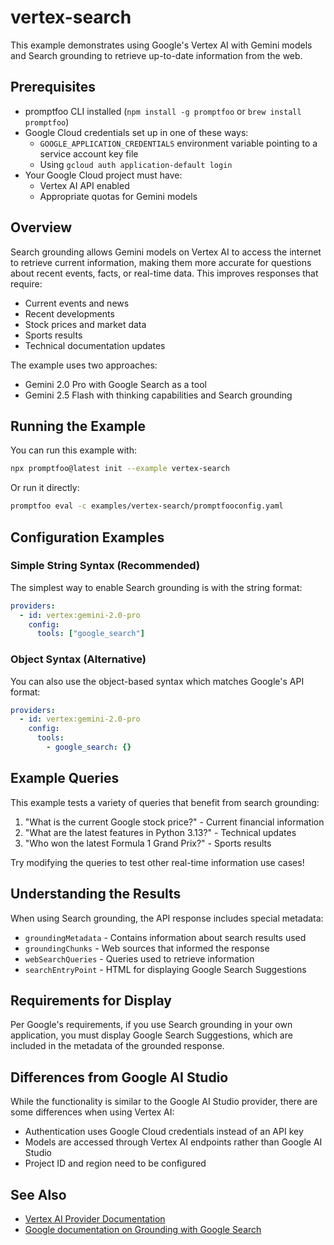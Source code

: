 # vertex-search

This example demonstrates using Google's Vertex AI with Gemini models and Search grounding to retrieve up-to-date information from the web.

## Prerequisites

- promptfoo CLI installed (`npm install -g promptfoo` or `brew install promptfoo`)
- Google Cloud credentials set up in one of these ways:
  - `GOOGLE_APPLICATION_CREDENTIALS` environment variable pointing to a service account key file
  - Using `gcloud auth application-default login`
- Your Google Cloud project must have:
  - Vertex AI API enabled
  - Appropriate quotas for Gemini models

## Overview

Search grounding allows Gemini models on Vertex AI to access the internet to retrieve current information, making them more accurate for questions about recent events, facts, or real-time data. This improves responses that require:

- Current events and news
- Recent developments
- Stock prices and market data
- Sports results
- Technical documentation updates

The example uses two approaches:
- Gemini 2.0 Pro with Google Search as a tool
- Gemini 2.5 Flash with thinking capabilities and Search grounding

## Running the Example

You can run this example with:

```bash
npx promptfoo@latest init --example vertex-search
```

Or run it directly:

```bash
promptfoo eval -c examples/vertex-search/promptfooconfig.yaml
```

## Configuration Examples

### Simple String Syntax (Recommended)

The simplest way to enable Search grounding is with the string format:

```yaml
providers:
  - id: vertex:gemini-2.0-pro
    config:
      tools: ["google_search"]
```

### Object Syntax (Alternative)

You can also use the object-based syntax which matches Google's API format:

```yaml
providers:
  - id: vertex:gemini-2.0-pro
    config:
      tools:
        - google_search: {}
```

## Example Queries

This example tests a variety of queries that benefit from search grounding:

1. "What is the current Google stock price?" - Current financial information
2. "What are the latest features in Python 3.13?" - Technical updates
3. "Who won the latest Formula 1 Grand Prix?" - Sports results

Try modifying the queries to test other real-time information use cases!

## Understanding the Results

When using Search grounding, the API response includes special metadata:

- `groundingMetadata` - Contains information about search results used
- `groundingChunks` - Web sources that informed the response
- `webSearchQueries` - Queries used to retrieve information
- `searchEntryPoint` - HTML for displaying Google Search Suggestions

## Requirements for Display

Per Google's requirements, if you use Search grounding in your own application, you must display Google Search Suggestions, which are included in the metadata of the grounded response.

## Differences from Google AI Studio

While the functionality is similar to the Google AI Studio provider, there are some differences when using Vertex AI:

- Authentication uses Google Cloud credentials instead of an API key
- Models are accessed through Vertex AI endpoints rather than Google AI Studio
- Project ID and region need to be configured

## See Also

- [Vertex AI Provider Documentation](/docs/providers/vertex)
- [Google documentation on Grounding with Google Search](https://ai.google.dev/docs/gemini_api/grounding) 
